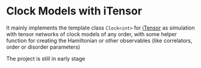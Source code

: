 # Clock Models with iTensor

It mainly implements the template class `Clock<int>` for [iTensor](https://www.itensor.org/)
as simulation with tensor networks of clock models of any order,
with some helper function for creating the Hamiltonian or other observables
(like correlators, order or disorder parameters)

The project is still in early stage
